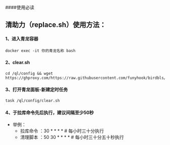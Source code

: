 ####使用必读
## 清助力（replace.sh）使用方法：
#### 1、进入青龙容器
``` shell
docker exec -it 你的青龙名称 bash
```
#### 2、clear.sh
``` shell
cd /ql/config && wget https://ghproxy.com/https://raw.githubusercontent.com/funyhook/birdbls/main/clean/clear.sh
```
#### 3、打开青龙面板-新建定时任务
``` shell
task /ql/config/clear.sh 
```
#### 4、于拉库命令先后执行，建议间隔至少50秒
- 举例：
  - 拉库命令 ：30 * * * * # 每小时三十分执行
  - 清理脚本 ：50 30 * * * * # 每小时三十分五十秒执行

